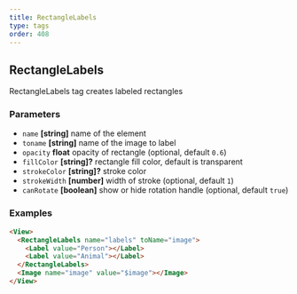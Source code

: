```yaml
---
title: RectangleLabels
type: tags
order: 408
---
```


## RectangleLabels

RectangleLabels tag creates labeled rectangles

### Parameters

-   `name` **[string]** name of the element
-   `toname` **[string]** name of the image to label
-   `opacity` **float** opacity of rectangle (optional, default `0.6`)
-   `fillColor` **[string]?** rectangle fill color, default is transparent
-   `strokeColor` **[string]?** stroke color
-   `strokeWidth` **[number]** width of stroke (optional, default `1`)
-   `canRotate` **[boolean]** show or hide rotation handle (optional, default `true`)

### Examples

```html
<View>
  <RectangleLabels name="labels" toName="image">
    <Label value="Person"></Label>
    <Label value="Animal"></Label>
  </RectangleLabels>
  <Image name="image" value="$image"></Image>
</View>
```
